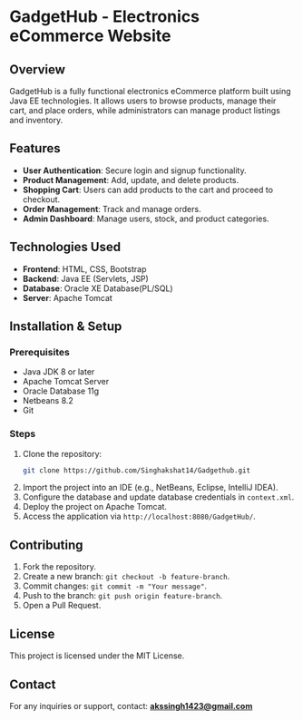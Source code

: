 # GadgetHub - Electronics eCommerce Website

## Overview
GadgetHub is a fully functional electronics eCommerce platform built using Java EE technologies. It allows users to browse products, manage their cart, and place orders, while administrators can manage product listings and inventory.

## Features
- **User Authentication**: Secure login and signup functionality.
- **Product Management**: Add, update, and delete products.
- **Shopping Cart**: Users can add products to the cart and proceed to checkout.
- **Order Management**: Track and manage orders.
- **Admin Dashboard**: Manage users, stock, and product categories.

## Technologies Used
- **Frontend**: HTML, CSS, Bootstrap
- **Backend**: Java EE (Servlets, JSP)
- **Database**: Oracle XE Database(PL/SQL)
- **Server**: Apache Tomcat

## Installation & Setup
### Prerequisites
- Java JDK 8 or later
- Apache Tomcat Server
- Oracle Database 11g
- Netbeans 8.2
- Git

### Steps
1. Clone the repository:
   ```sh
   git clone https://github.com/Singhakshat14/Gadgethub.git
   ```
2. Import the project into an IDE (e.g., NetBeans, Eclipse, IntelliJ IDEA).
3. Configure the database and update database credentials in `context.xml`.
4. Deploy the project on Apache Tomcat.
5. Access the application via `http://localhost:8080/GadgetHub/`.

## Contributing
1. Fork the repository.
2. Create a new branch: `git checkout -b feature-branch`.
3. Commit changes: `git commit -m "Your message"`.
4. Push to the branch: `git push origin feature-branch`.
5. Open a Pull Request.

## License
This project is licensed under the MIT License.

## Contact
For any inquiries or support, contact: **akssingh1423@gmail.com**


